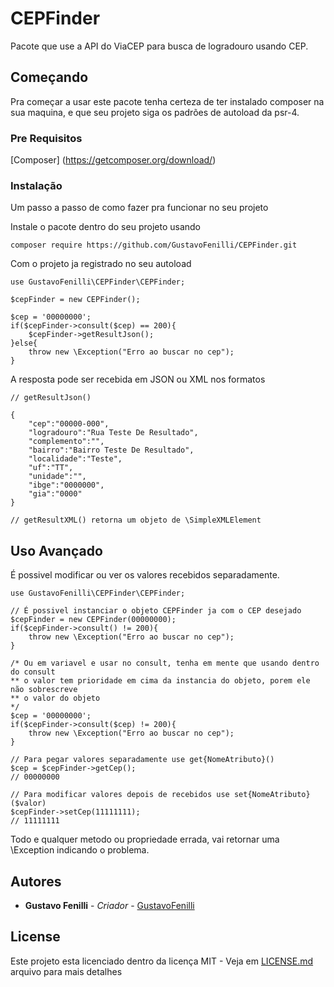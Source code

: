 # CEPFinder

Pacote que use a API do ViaCEP para busca de logradouro usando CEP.

## Começando

Pra começar a usar este pacote tenha certeza de ter instalado composer na sua maquina,
e que seu projeto siga os padrões de autoload da psr-4.

### Pre Requisitos

[Composer] (https://getcomposer.org/download/)

### Instalação

Um passo a passo de como fazer pra funcionar no seu projeto

Instale o pacote dentro do seu projeto usando

```
composer require https://github.com/GustavoFenilli/CEPFinder.git
```

Com o projeto ja registrado no seu autoload

```
use GustavoFenilli\CEPFinder\CEPFinder;

$cepFinder = new CEPFinder();

$cep = '00000000';
if($cepFinder->consult($cep) == 200){
    $cepFinder->getResultJson();
}else{
    throw new \Exception("Erro ao buscar no cep");
}
```

A resposta pode ser recebida em JSON ou XML nos formatos

```
// getResultJson()

{
    "cep":"00000-000",
    "logradouro":"Rua Teste De Resultado",
    "complemento":"",
    "bairro":"Bairro Teste De Resultado",
    "localidade":"Teste",
    "uf":"TT",
    "unidade":"",
    "ibge":"0000000",
    "gia":"0000"
}

// getResultXML() retorna um objeto de \SimpleXMLElement

```

## Uso Avançado

É possivel modificar ou ver os valores recebidos separadamente.

```
use GustavoFenilli\CEPFinder\CEPFinder;

// É possivel instanciar o objeto CEPFinder ja com o CEP desejado
$cepFinder = new CEPFinder(00000000);
if($cepFinder->consult() != 200){
    throw new \Exception("Erro ao buscar no cep");
}

/* Ou em variavel e usar no consult, tenha em mente que usando dentro do consult
** o valor tem prioridade em cima da instancia do objeto, porem ele não sobrescreve
** o valor do objeto
*/
$cep = '00000000';
if($cepFinder->consult($cep) != 200){
    throw new \Exception("Erro ao buscar no cep");
}

// Para pegar valores separadamente use get{NomeAtributo}()
$cep = $cepFinder->getCep();
// 00000000

// Para modificar valores depois de recebidos use set{NomeAtributo}($valor)
$cepFinder->setCep(11111111);
// 11111111

```

Todo e qualquer metodo ou propriedade errada, vai retornar uma \Exception indicando o problema.


## Autores

* **Gustavo Fenilli** - *Criador* - [GustavoFenilli](https://github.com/GustavoFenilli)

## License

Este projeto esta licenciado dentro da licença MIT - Veja em [LICENSE.md](LICENSE.md) arquivo para mais detalhes
